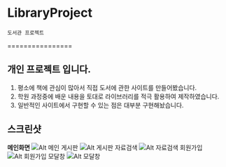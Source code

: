 # LibraryProject

    도서관 프로젝트
   ================
   
   개인 프로젝트 입니다.
   -------------------
  1. 평소에 책에 관심이 많아서 직접 도서에 관한 사이트를 만들어봤습니다.
  2. 학원 과정중에 배운 내용을 토대로 라이브러리를 적극 활용하여 제작하였습니다.
  3. 일반적인 사이트에서 구현할 수 있는 점은 대부분 구현해놨습니다.
   
   스크린샷
   ------------------
   <Strong>메인화면</Strong>
   ![Alt 메인](https://user-images.githubusercontent.com/53854831/70104847-b0715b80-1682-11ea-94db-87c6fb72c566.png)
   게시판
   ![Alt 게시판](https://user-images.githubusercontent.com/53854831/70104878-c2eb9500-1682-11ea-8012-c144b165487b.png)
   자료검색
   ![Alt 자료검색](https://user-images.githubusercontent.com/53854831/70104891-c97a0c80-1682-11ea-8164-a345d58c9131.png)
   회원가입
   ![Alt 회원가입](https://user-images.githubusercontent.com/53854831/70104904-d0a11a80-1682-11ea-90d7-9c4f9ad1e4c5.png)
   모달창
   ![Alt 모달창](https://user-images.githubusercontent.com/53854831/70104920-d5fe6500-1682-11ea-93e8-bbdd706f0be5.png)
   
